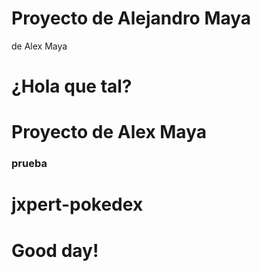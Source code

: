 # Proyecto de Alejandro Maya

de Alex Maya

# ¿Hola que tal?

# Proyecto de Alex Maya

### prueba

# jxpert-pokedex

# Good day!
